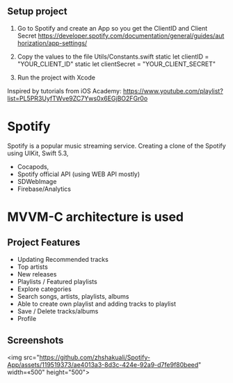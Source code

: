 ## Setup project
1. Go to Spotify and create an App so you get the ClientID and Client Secret https://developer.spotify.com/documentation/general/guides/authorization/app-settings/
2. Copy the values to the file Utils/Constants.swift
    static let clientID = "YOUR_CLIENT_ID"
    static let clientSecret = "YOUR_CLIENT_SECRET"

3. Run the project with Xcode

Inspired by tutorials from iOS Academy: https://www.youtube.com/playlist?list=PL5PR3UyfTWve9ZC7Yws0x6EGjBO2FGr0o

# Spotify

Spotify is a popular music streaming service. Creating a clone of the Spotify using UIKit, Swift 5.3,
-  Cocapods,
-  Spotify official API (using WEB API mostly)
- SDWebImage
- Firebase/Analytics
# MVVM-C architecture is used

## Project Features
* Updating Recommended tracks
* Top artists
* New releases
* Playlists / Featured playlists
* Explore categories
* Search songs, artists, playlists, albums
* Able to create own playlist and adding tracks to playlist
* Save / Delete tracks/albums
* Profile


## Screenshots
<img src="https://github.com/zhshakuali/Spotify-App/assets/119519373/ae4013a3-8d3c-424e-92a9-d7fe9f80beed" width=«500" height="500">
